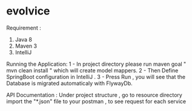 # evolvice

Requirement :
1. Java 8
2. Maven 3
3. IntelliJ



Running the Application:
1 - In project directory please run maven goal " mvn clean install " which will create model mappers.
2 - Then Define SpringBoot configuration in IntelliJ .
3 - Press Run , you will see that the Database is migrated automaticaly with FlywayDb.


API Documentation : 
Under project structure , go to resource directory import the "*.json" file to your postman , to see request for each service
